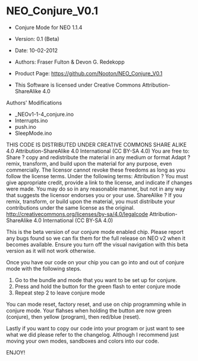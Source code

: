 # NEO_Conjure_V0.1
* Conjure Mode for NEO 1.1.4
* Version: 0.1 (Beta)
* Date: 10-02-2012
* Authors: Fraser Fulton & Devon G. Redekopp
* Product Page: https://github.com/Nooton/NEO_Conjure_V0.1

* This Software is licensed under Creative Commons Attribution-ShareAlike 4.0

Authors' Modifications
* _NEOv1-1-4_conjure.ino
* Interrupts.ino
* push.ino
* SleepMode.ino

THIS CODE IS DISTRIBUTED UNDER CREATIVE COMMONS SHARE ALIKE 4.0
Attribution-ShareAlike 4.0 International (CC BY-SA 4.0)
You are free to:
Share ? copy and redistribute the material in any medium or format
Adapt ? remix, transform, and build upon the material
for any purpose, even commercially.
The licensor cannot revoke these freedoms as long as you follow the license terms.
Under the following terms:
Attribution ? You must give appropriate credit, provide a link to the license, and indicate if changes were made. You may do so in any reasonable manner, but not in any way that suggests the licensor endorses you or your use.
ShareAlike ? If you remix, transform, or build upon the material, you must distribute your contributions under the same license as the original.
http://creativecommons.org/licenses/by-sa/4.0/legalcode
Attribution-ShareAlike 4.0 International (CC BY-SA 4.0)

This is the beta version of our conjure mode enabled chip. Please report any bugs found so we can fix them for the full release on NEO v2 when it becomes available. Ensure you turn off the visual navigation with this beta version as it will not work otherwise.

Once you have our code on your chip you can go into and out of conjure mode with the following steps.

1. Go to the bundle and mode that you want to be set up for conjure.
2. Press and hold the button for the green flash to enter conjure mode
3. Repeat step 2 to leave conjure mode

You can mode reset, factory reset, and use on chip programming while in conjure mode. Your flahses when holding the button are now green (conjure), then yellow (program), then red/blue (reset).

Lastly if you want to copy our code into your program or just want to see what we did please refer to the changelog. Although I recommend just moving your own modes, sandboxes and colors into our code.

ENJOY!
